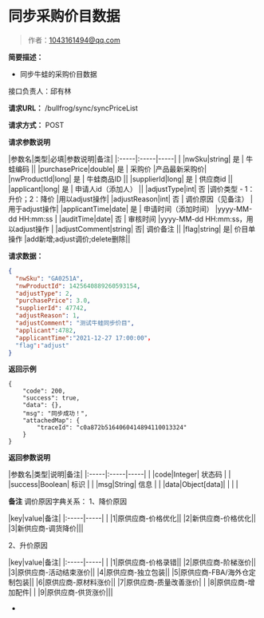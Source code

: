 # 同步采购价目数据

> 作者：1043161494@qq.com

**简要描述：**

- 同步牛蛙的采购价目数据

接口负责人：邱有林

**请求URL：**
/bullfrog/sync/syncPriceList

**请求方式：**
POST

**请求参数说明**

|参数名|类型|必填|参数说明|备注|
|:-----|:-----|-----| |
|nwSku|string| 是 | 牛蛙编码 ||
|purchasePrice|double| 是 | 采购价 |产品最新采购价|
|nwProductId|long| 是 | 牛蛙商品ID ||
|supplierId|long| 是 | 供应商id ||
|applicant|long| 是 | 申请人id（添加人） ||
|adjustType|int| 否 |调价类型 - 1：升价；2：降价 |用以adjust操作|
|adjustReason|int| 否 | 调价原因（见备注） |用于adjust操作|
|applicantTime|date| 是 | 申请时间（添加时间） |yyyy-MM-dd HH:mm:ss |
|auditTime|date| 否 | 审核时间 |yyyy-MM-dd HH:mm:ss，用以adjust操作 |
|adjustComment|string| 否| 调价备注 ||
|flag|string| 是| 价目单操作 |add新增;adjust调价;delete删除||


**请求数据：**

```json
{
  "nwSku": "GA0251A",
  "nwProductId": 1425640889260593154,
  "adjustType": 2,
  "purchasePrice": 3.0,
  "supplierId": 47742,
  "adjustReason": 1,
  "adjustComment": "测试牛蛙同步价目",
  "applicant":4782,
  "applicantTime":"2021-12-27 17:00:00"，
  "flag":"adjust"
}
```
**返回示例**

```
{
    "code": 200,
    "success": true,
    "data": {},
    "msg": "同步成功！",
    "attachedMap": {
        "traceId": "c0a872b5164060414894110013324"
    }
}
```

**返回参数说明**

|参数名|类型|说明|备注|
|:-----|:-----|-----| |
|code|Integer| 状态码 |  |
|success|Boolean| 标识 |  |
|msg|String| 信息 |  |
|data|Object[data]| | | |

 **备注**
调价原因字典关系：
1、降价原因

|key|value|备注|
|:-----|-----| |
|1|原供应商-价格优化||
|2|新供应商-价格优化||
|3|新供应商-调货降价|||

2、升价原因

|key|value|备注|
|:-----|-----| |
|1|原供应商-价格录错||
|2|原供应商-阶梯涨价||
|3|原供应商-活动结束涨价||
|4|原供应商-独立包装||
|5|原供应商-FBA/海外仓定制包装||
|6|原供应商-原材料涨价||
|7|原供应商-质量改善涨价| |
|8|原供应商-增加配件| |
|9|原供应商-供货涨价|||

-